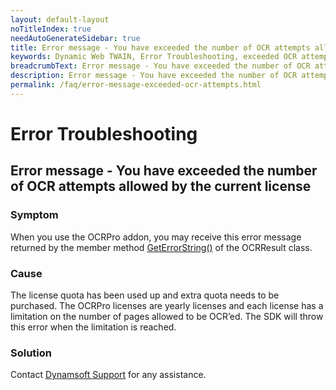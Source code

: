 ```yaml
---
layout: default-layout
noTitleIndex: true
needAutoGenerateSidebar: true
title: Error message - You have exceeded the number of OCR attempts allowed by the current license
keywords: Dynamic Web TWAIN, Error Troubleshooting, exceeded OCR attempts
breadcrumbText: Error message - You have exceeded the number of OCR attempts allowed by the current license
description: Error message - You have exceeded the number of OCR attempts allowed by the current license
permalink: /faq/error-message-exceeded-ocr-attempts.html
---
```


# Error Troubleshooting

## Error message - You have exceeded the number of OCR attempts allowed by the current license

### Symptom

When you use the OCRPro addon, you may receive this error message returned by the member method <a href="https://www.dynamsoft.com/web-twain/docs/info/api/Addon_OCR.html?ver=latest#recognizeselectedimages" target="_blank">GetErrorString()</a> of the OCRResult class.

### Cause

The license quota has been used up and extra quota needs to be purchased. The OCRPro licenses are yearly licenses and each license has a limitation on the number of pages allowed to be OCR’ed. The SDK will throw this error when the limitation is reached.

### Solution

Contact <a href="mailto:support@dynamsoft.com" target="_blank">Dynamsoft Support</a> for any assistance.
